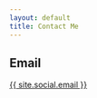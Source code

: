 ```yaml
---
layout: default
title: Contact Me
---
```


## Email
[{{ site.social.email }}](mailto:jerowin.santillan@gmail.com)
